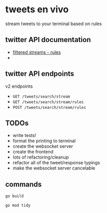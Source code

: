 # tweets en vivo

stream tweets to your terminal based on rules

## twitter API documentation
- [filtered streams - rules](https://developer.twitter.com/en/docs/twitter-api/tweets/filtered-stream/integrate/build-a-rule)
- 


## twitter API endpoints
v2 endpoints
- `GET /tweets/search/stream`
- `GET /tweets/search/stream/rules`
- `POST /tweets/search/stream/rules`


## TODOs
- write tests!
- format the printing to terminal
- create the websocket server
- create the frontend
- lots of refactoring/cleanup
- refactor all of the tweet/response typings
- make the websocket server cancelable

## commands
```bash
go build
```

```bash
go mod tidy
```
